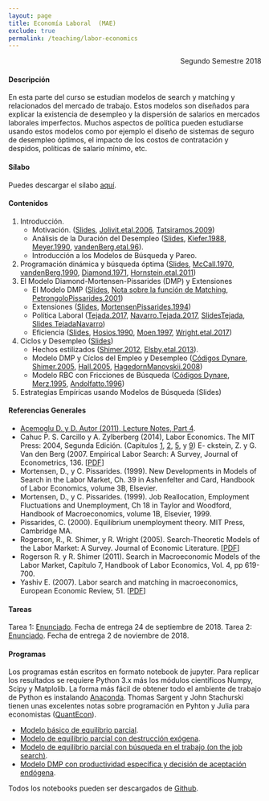 ```yaml
---
layout: page
title: Economía Laboral  (MAE)
exclude: true
permalink: /teaching/labor-economics
---
```


<div style="text-align: right"> Segundo Semestre 2018 </div>

#### Descripción

En esta parte del curso se estudian modelos de search y matching y relacionados del mercado de trabajo. Estos modelos son diseñados para explicar la existencia de desempleo y la dispersión de salarios en mercados laborales imperfectos. Muchos aspectos de política pueden estudiarse usando estos modelos como por ejemplo el diseño de sistemas de seguro de desempleo óptimos, el impacto de los costos de contratación y despidos, políticas de salario mínimo, etc.

#### Sílabo

Puedes descargar el sílabo [aquí](https://www.dropbox.com/s/waim31mo8rc859i/MAE_Programa%20Econom%C3%ADa%20Laboral%20I%20Primavera%202018%20Mauricio%20Tejada.pdf?raw=1).

#### Contenidos

1. Introducción.
	- Motivación. ([Slides](https://www.dropbox.com/s/tw4fdnsjbpb45oz/Handout_1.pdf?raw=1), [Jolivit.etal.2006](https://www.dropbox.com/s/e321aduk2j1zt77/Joliviet%2C%20Postel-vinay%2C%20Robin%20-%20European%20Economic%20Review%20-%202006.pdf?raw=1), [Tatsiramos.2009](https://www.dropbox.com/s/2g44dp7ljgsl55y/Tatsiramos%20-%20Journal%20of%20the%20European%20Economic%20Association%20-%202009.pdf?raw=1))
	- Análisis de la Duración del Desempleo ([Slides](https://www.dropbox.com/s/tnhbkibsn2owo19/Handout_2.pdf?raw=1), [Kiefer.1988](https://www.dropbox.com/s/jcbjfiz0n2hx3sk/Kiefer%20-%20Journal%20of%20Economic%20Literarure%20-%201988.pdf?raw=1), [Meyer.1990](https://www.dropbox.com/s/hxrenv5mbh74e99/Meyer%20-%20Econometrica%20-%201990.pdf?raw=1), [vandenBerg.etal.96](https://www.dropbox.com/s/0kgfxolr94y1tkv/van%20den%20Berg%2C%20van%20Ours%20-%20Journal%20of%20Labor%20Economics%20-%201996.pdf?raw=1)).
	- Introducción a los Modelos de Búsqueda y Pareo.
2. Programación dinámica y búsqueda óptima ([Slides](https://www.dropbox.com/s/kro0xwypqff8ghi/Handout_3.pdf?raw=1), [McCall.1970](https://www.dropbox.com/s/2f5b8ezhbe8ybkl/McCall%20-%20The%20Quarterly%20Journal%20of%20Economics%20-%201970.pdf?raw=1), [vandenBerg.1990](https://www.dropbox.com/s/spagw67dni7hht5/van%20den%20Berg%20-%20Review%20of%20Economic%20Studies%20-%201990.pdf?raw=1), [Diamond.1971](https://www.dropbox.com/s/idzbyh460xq5m2s/Diamond%20-%20Journal%20of%20Economic%20Theory%20-%201971.pdf?raw=1), [Hornstein.etal.2011](https://www.dropbox.com/s/oi7o5b1s6xamsdc/Hornstein%2C%20Krusell%2C%20Violante%20-%20American%20Economic%20Review%20-%202011.pdf?raw=1))
3. El Modelo Diamond-Mortensen-Pissarides (DMP) y Extensiones
	- El Modelo DMP ([Slides](https://www.dropbox.com/s/hqtopafc23np3c7/Handout_4.pdf?raw=1), [Nota sobre la función de Matching](https://www.dropbox.com/s/j9c0dj3bdqrv9rv/Handout_4-1.pdf?raw=1), [PetrongoloPissarides.2001](https://www.dropbox.com/s/1wz37bs0alywqkf/Petrongolo%2C%20Pissarides%20-%20Journal%20of%20Economic%20Literature%20-%202001.pdf?raw=1))
	- Extensiones ([Slides](https://www.dropbox.com/s/sbyqnokz5tapm7h/Handout_5.pdf?raw=1), [MortensenPissarides.1994](https://www.dropbox.com/s/i7zpdgscb9ruemu/Mortensen%2C%20Pissarides%20-%20Review%20of%20Economic%20Studies%20-%201994.pdf?raw=1))
	- Política Laboral ([Tejada.2017](https://www.dropbox.com/s/4qe6cke9rg4eht5/Tejada_LE_2017.pdf?raw=1), [Navarro.Tejada.2017](https://www.dropbox.com/s/3f3xlwx2qgwynvx/8.2017_Navarro_Tejada.pdf?raw=1), [SlidesTejada](https://www.dropbox.com/s/42im2voqtlwako6/6.1%20Politica%20Laboral%20-%20Dual%20Labor%20Markets.pdf?raw=1), [Slides TejadaNavarro](https://www.dropbox.com/s/qnm3sk4m2i2m8th/6.2%20Politica%20Laboral%20-%20Empleo%20Publico%20y%20Salario%20Minimo.pdf?raw=1))
	- Eficiencia ([Slides](https://www.dropbox.com/s/9o8lbkhnmkcibtl/Handout_6.pdf?raw=1), [Hosios.1990](https://www.dropbox.com/s/e8tpdzt81q40dy9/Hosios%20-%20The%20Review%20of%20Economic%20Studies%20-%201990.pdf?raw=1), [Moen.1997](https://www.dropbox.com/s/vhys8zh34e5mtrt/Moen%20-%20Journal%20of%20Political%20Economy%20-%201997.pdf?raw=1), [Wright.etal.2017](https://www.dropbox.com/s/oz06wkxwskc20ix/w23884.pdf?raw=1))
4. Ciclos y Desempleo ([Slides](https://www.dropbox.com/s/xi7d5oaaas6vpmt/Handout_7.pdf?raw=1))
	- Hechos estilizados ([Shimer.2012](https://www.dropbox.com/s/c6o0g2czlfr2nni/Shimer%20-%20Review%20of%20Economic%20Dynamics%20-%202012.pdf?raw=1), [Elsby.etal.2013](https://www.dropbox.com/s/n2z8dh3wpwcjk0i/Elsby%2C%20Hobijn%2C%20%C5%9Eahin%20-%20Review%20of%20Economics%20and%20Statistics%20-%202013.pdf?raw=1)).
	- Modelo DMP y Cíclos del Empleo y Desempleo ([Códigos Dynare](https://www.dropbox.com/s/0a5it87oeqdl7v9/CodesDynareShimer.zip?dl=1), [Shimer.2005](https://www.dropbox.com/s/o3nft0roku19tej/Shimer%20-%20American%20Economic%20Review%20-%202005.pdf?raw=1), [Hall.2005](https://www.dropbox.com/s/xc8ttlt87wnskpl/Hall%20-%20American%20Economic%20Review%20-%202005.pdf?raw=1), [HagedornManovskii.2008](https://www.dropbox.com/s/avk96nm6zmc426r/Hagedorn%2C%20Manovskii%20-%20American%20Economic%20Review%20-%202008.pdf?raw=1))
	- Modelo RBC con Fricciones de Búsqueda ([Códigos Dynare](https://www.dropbox.com/s/lex6cvwj3ogby1g/CodesDynareMerz.zip?dl=1), [Merz.1995](https://www.dropbox.com/s/an8m36xk13s2d5s/Merz%20-%20Journal%20of%20Monetary%20Economics%20-%201995.pdf?raw=1), [Andolfatto.1996](https://www.dropbox.com/s/i21q5ijok8owcnd/Andolfatto%20-%20American%20Economic%20Review%20-%201996.pdf?raw=1))
5. Estrategias Empíricas usando Modelos de Búsqueda (Slides)

#### Referencias Generales

- [Acemoglu D. y D. Autor (2011), Lecture Notes, Part 4](http://economics.mit.edu/files/4689).
- Cahuc P. S. Carcillo y A. Zylberberg (2014), Labor Economics. The MIT Press: 2004, Segunda Edición. (Capítulos [1](https://www.dropbox.com/s/x5fbfdcdm4bqgyu/CCZ%20Ch%201%20-%20Labor%20Supply.pdf?raw=1), [2](https://www.dropbox.com/s/kecjnn04kd0iwiy/CCZ%20Ch%202%20-%20Labor%20Demand.pdf?raw=1), [5](https://www.dropbox.com/s/dsfye49p057czi2/CCZ%20Ch%205%20-%20Job%20Search.pdf?raw=1), y [9](https://www.dropbox.com/s/0fwuqj7e0hdejvo/CCZ%20Ch%209%20Equilibrium%20Unemployment.pdf?raw=1))
E- ckstein, Z. y G. Van den Berg (2007. Empirical Labor Search: A Survey, Journal of Econometrics, 136. [[PDF](https://www.dropbox.com/s/pytoo4i0fodj44b/Eckstein%2C%20van%20den%20Berg%20-%20Journal%20of%20Econometrics%20-%202007.pdf?raw=1)]
- Mortensen, D., y C. Pissarides. (1999). New Developments in Models of Search in the Labor Market, Ch. 39 in Ashenfelter and Card, Handbook of Labor Economics, volume 3B, Elsevier.
- Mortensen, D., y C. Pissarides. (1999). Job Reallocation, Employment Fluctuations and Unemployment, Ch 18 in Taylor and Woodford, Handbook of Macroeconomics, volume 1B, Elsevier, 1999.
- Pissarides, C. (2000). Equilibrium unemployment theory. MIT Press, Cambridge MA.
- Rogerson, R., R. Shimer, y R. Wright (2005). Search-Theoretic Models of the Labor Market: A Survey. Journal of Economic Literature. [[PDF](https://www.dropbox.com/s/zqakmnmlplh1siq/Rogerson%2C%20Shimer%2C%20Wright%20-%20Journal%20of%20Economic%20Literature%20-%202005.pdf?raw=1)]
- Rogerson R. y R. Shimer (2011). Search in Macroeconomic Models of the Labor Market, Capítulo 7, Handbook of Labor Economics, Vol. 4, pp 619-700.
- Yashiv E. (2007). Labor search and matching in macroeconomics, European Economic Review, 51. [[PDF](https://www.dropbox.com/s/kfs1ctcecya54lg/Yashiv%20-%20European%20Economic%20Review%20-%202007.pdf?raw=1)]

#### Tareas

Tarea 1: [Enunciado](https://www.dropbox.com/s/g9fnkor1r2gkkhv/Tarea%201%20-%202018.pdf?raw=1). Fecha de entrega 24 de septiembre de 2018.
Tarea 2: [Enunciado](https://www.dropbox.com/s/y0wt73jth90udme/Tarea%202%20-%202018.pdf?raw=1). Fecha de entrega 2 de noviembre de 2018.

#### Programas

Los programas están escritos en formato notebook de jupyter. Para replicar los resultados se requiere Python 3.x más los módulos científicos Numpy, Scipy y Matplolib. La forma más fácil de obtener todo el ambiente de trabajo de Python es instalando [Anaconda](https://www.anaconda.com/download/). Thomas Sargent y John Stachurski tienen unas excelentes notas sobre programación en Pyhton y Julia para economistas ([QuantEcon](https://lectures.quantecon.org/)).

- [Modelo básico de equilibrio parcial](http://nbviewer.jupyter.org/github/mauriciotejada/labor_economics/blob/master/Notebooks/ModeloBasico.ipynb).
- [Modelo de equilibrio parcial con destrucción exógena](http://nbviewer.jupyter.org/github/mauriciotejada/labor_economics/blob/master/Notebooks/ModeloConDestruccion.ipynb).
- [Modelo de equilibrio parcial con búsqueda en el trabajo (on the job search)](http://nbviewer.jupyter.org/github/mauriciotejada/labor_economics/blob/master/Notebooks/ModeloConBusquedaEnElTrabajo.ipynb).
- [Modelo DMP con productividad específica y decisión de aceptación endógena](http://nbviewer.jupyter.org/github/mauriciotejada/labor_economics/blob/master/Notebooks/ModeloDMPProdEspecifica.ipynb).

Todos los notebooks pueden ser descargados de [Github](https://github.com/mauriciotejada/labor_economics).